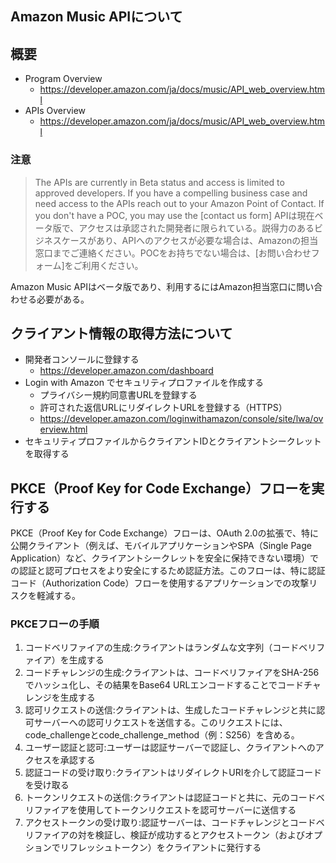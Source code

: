 ## Amazon Music APIについて

## 概要

- Program Overview
  - https://developer.amazon.com/ja/docs/music/API_web_overview.html
- APIs Overview
  - https://developer.amazon.com/ja/docs/music/API_web_overview.html


### 注意
> The APIs are currently in Beta status and access is limited to approved developers. If you have a compelling business case and need access to the APIs reach out to your Amazon Point of Contact. If you don't have a POC, you may use the [contact us form]
APIは現在ベータ版で、アクセスは承認された開発者に限られている。説得力のあるビジネスケースがあり、APIへのアクセスが必要な場合は、Amazonの担当窓口までご連絡ください。POCをお持ちでない場合は、[お問い合わせフォーム]をご利用ください。

Amazon Music APIはベータ版であり、利用するにはAmazon担当窓口に問い合わせる必要がある。

## クライアント情報の取得方法について

- 開発者コンソールに登録する
  - https://developer.amazon.com/dashboard
- Login with Amazon でセキュリティプロファイルを作成する
  - プライバシー規約同意書URLを登録する
  - 許可された返信URLにリダイレクトURLを登録する（HTTPS）
  - https://developer.amazon.com/loginwithamazon/console/site/lwa/overview.html
- セキュリティプロファイルからクライアントIDとクライアントシークレットを取得する


## PKCE（Proof Key for Code Exchange）フローを実行する

PKCE（Proof Key for Code Exchange）フローは、OAuth 2.0の拡張で、特に公開クライアント（例えば、モバイルアプリケーションやSPA（Single Page Application）など、クライアントシークレットを安全に保持できない環境）での認証と認可プロセスをより安全にするため認証方法。このフローは、特に認証コード（Authorization Code）フローを使用するアプリケーションでの攻撃リスクを軽減する。

### PKCEフローの手順
1. コードベリファイアの生成:クライアントはランダムな文字列（コードベリファイア）を生成する
2. コードチャレンジの生成:クライアントは、コードベリファイアをSHA-256でハッシュ化し、その結果をBase64 URLエンコードすることでコードチャレンジを生成する
3. 認可リクエストの送信:クライアントは、生成したコードチャレンジと共に認可サーバーへの認可リクエストを送信する。このリクエストには、code_challengeとcode_challenge_method（例：S256）を含める。
4. ユーザー認証と認可:ユーザーは認証サーバーで認証し、クライアントへのアクセスを承認する
5. 認証コードの受け取り:クライアントはリダイレクトURIを介して認証コードを受け取る
6. トークンリクエストの送信:クライアントは認証コードと共に、元のコードベリファイアを使用してトークンリクエストを認可サーバーに送信する
7. アクセストークンの受け取り:認証サーバーは、コードチャレンジとコードベリファイアの対を検証し、検証が成功するとアクセストークン（およびオプションでリフレッシュトークン）をクライアントに発行する